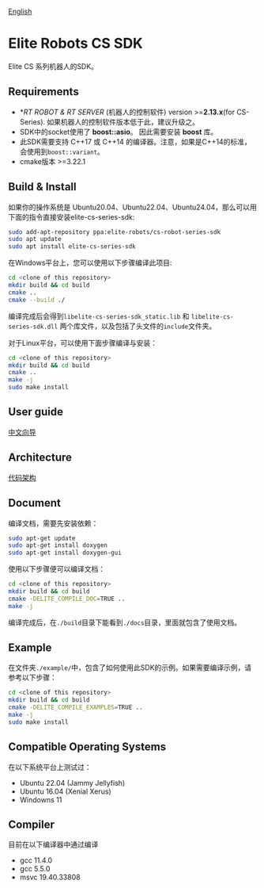 [English](./README.md)
# Elite Robots CS SDK

Elite CS 系列机器人的SDK。

## Requirements
 * **RT ROBOT & RT SERVER* (机器人的控制软件) version >=**2.13.x**(for CS-Series). 如果机器人的控制软件版本低于此，建议升级之。  
 * SDK中的socket使用了 **boost::asio**。 因此需要安装 **boost** 库。
 * 此SDK需要支持 C++17 或 C++14 的编译器。注意，如果是C++14的标准，会使用到`boost::variant`。
 * cmake版本 >=3.22.1

## Build & Install
如果你的操作系统是 Ubuntu20.04、Ubuntu22.04、Ubuntu24.04，那么可以用下面的指令直接安装elite-cs-series-sdk:
```bash
sudo add-apt-repository ppa:elite-robots/cs-robot-series-sdk
sudo apt update
sudo apt install elite-cs-series-sdk
```

在Windows平台上，您可以使用以下步骤编译此项目:
```bash
cd <clone of this repository>
mkdir build && cd build
cmake ..
cmake --build ./
```
编译完成后会得到`libelite-cs-series-sdk_static.lib` 和 `libelite-cs-series-sdk.dll` 两个库文件，以及包括了头文件的`include`文件夹。

对于Linux平台，可以使用下面步骤编译与安装：
```bash
cd <clone of this repository>
mkdir build && cd build
cmake ..
make -j
sudo make install
```

## User guide
[中文向导](./doc/UserGuide/cn/UserGuide.cn.md)  

## Architecture
[代码架构](./doc/Architecture/Arch.cn.md)

## Document
编译文档，需要先安装依赖：
```bash
sudo apt-get update
sudo apt-get install doxygen
sudo apt-get install doxygen-gui
```

使用以下步骤便可以编译文档：
```bash
cd <clone of this repository>
mkdir build && cd build
cmake -DELITE_COMPILE_DOC=TRUE ..
make -j
```
编译完成后，在`./build`目录下能看到`./docs`目录，里面就包含了使用文档。

## Example
在文件夹`./example/`中，包含了如何使用此SDK的示例。如果需要编译示例，请参考以下步骤：
```bash
cd <clone of this repository>
mkdir build && cd build
cmake -DELITE_COMPILE_EXAMPLES=TRUE .. 
make -j
sudo make install
```

## Compatible Operating Systems
在以下系统平台上测试过：

 * Ubuntu 22.04 (Jammy Jellyfish)
 * Ubuntu 16.04 (Xenial Xerus)
 * Windowns 11

## Compiler
目前在以下编译器中通过编译

 * gcc 11.4.0
 * gcc 5.5.0
 * msvc 19.40.33808
